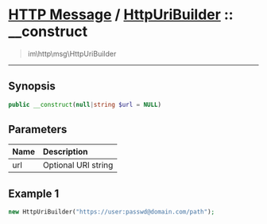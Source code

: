 # [HTTP Message](http.md) / [HttpUriBuilder](http-HttpUriBuilder.md) :: __construct
 > im\http\msg\HttpUriBuilder
____

## Synopsis
```php
public __construct(null|string $url = NULL)
```

## Parameters
| Name | Description |
| :--- | :---------- |
| url | Optional URI string |

## Example 1
```php
new HttpUriBuilder("https://user:passwd@domain.com/path");
```
